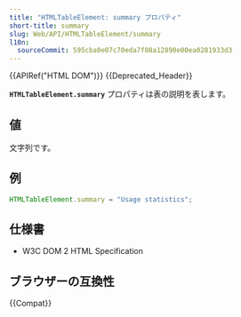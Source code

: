 ```yaml
---
title: "HTMLTableElement: summary プロパティ"
short-title: summary
slug: Web/API/HTMLTableElement/summary
l10n:
  sourceCommit: 595cba0e07c70eda7f08a12890e00ea0281933d3
---
```


{{APIRef("HTML DOM")}} {{Deprecated_Header}}

**`HTMLTableElement.summary`** プロパティは表の説明を表します。

## 値

文字列です。

## 例

```js
HTMLTableElement.summary = "Usage statistics";
```

## 仕様書

- W3C DOM 2 HTML Specification

## ブラウザーの互換性

{{Compat}}
